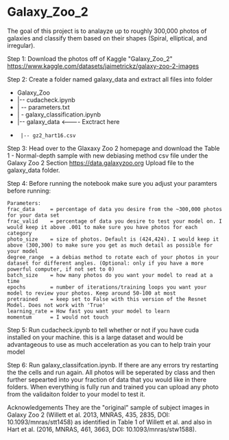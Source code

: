 # Galaxy_Zoo_2

The goal of this project is to analayze up to roughly 300,000 photos of galaxies and classify them based on their shapes (Spiral, elliptical, and irregular).

Step 1:
Download the photos off of Kaggle "Galaxy_Zoo_2"
https://www.kaggle.com/datasets/jaimetrickz/galaxy-zoo-2-images

Step 2: 
Create a folder named galaxy_data and extract all files into folder

- Galaxy_Zoo
-  |-- cudacheck.ipynb
-  | -- parameters.txt
-  |   - galaxy_classification.ipynb
-  |-- galaxy_data         <---- Exctract here
-      |-- gz2_hart16.csv

Step 3:
Head over to the Glaxaxy Zoo 2 homepage and download the Table 1 - Normal-depth sample with new debiasing method csv file under the Galaxy Zoo 2 Section
https://data.galaxyzoo.org
Upload file to the galaxy_data folder.

Step 4:
Before running the notebook make sure you adjust your paramters before running:

    Parameters:
    frac_data     = percentage of data you desire from the ~300,000 photos for your data set
    frac_valid    = percentage of data you desire to test your model on. I would keep it above .001 to make sure you have photos for each category
    photo_size    = size of photos. Default is (424,424). I would keep it above (300,300) to make sure you get as much detail as possible for your model
    degree_range  = a debias method to rotate each of your photos in your dataset for different angles. (Optional: only if you have a more powerful computer, if not set to 0)
    batch_size    = how many photos do you want your model to read at a time
    epochs        = number of iterations/training loops you want your model to review your photos. Keep around 50-100 at most
    pretrained    = keep set to False with this version of the Resnet Model. Does not work with 'True'
    learning_rate = How fast you want your model to learn
    momentum      = I would not touch

Step 5:
Run cudacheck.ipynb to tell whether or not if you have cuda installed on your machine. this is a large dataset and would be advantageous to use as much acceleration as you can to help train your model

Step 6:
Run galaxy_classifcation.ipynb. If there are any errors try restarting the the cells and run again. All photos will be seperated by class and then further sepearted into your fraction of data that you would like in there folders. When everything is fully run and trained you can upload any photo from the validaiton folder to your model to test it.

Acknowledgements
They are the "original" sample of subject images in Galaxy Zoo 2 (Willett et al. 2013, MNRAS, 435, 2835, DOI: 10.1093/mnras/stt1458) as identified in Table 1 of Willett et al. and also in Hart et al. (2016, MNRAS, 461, 3663, DOI: 10.1093/mnras/stw1588).

